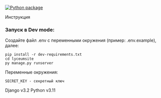 [![Python package](https://github.com/sagadav/django-int-yandex/actions/workflows/python-package.yml/badge.svg)](https://github.com/sagadav/django-int-yandex/actions/workflows/python-package.yml)

Инструкция

### Запуск в Dev mode:

Создайте файл .env с переменными окружения (пример: .env.example), далее:

```
pip install -r dev-requirements.txt
cd lyceumsite
py manage.py runserver
```

Переменные окружения:

```
SECRET_KEY - секретный ключ
```

Django v3.2
Python v3.11
